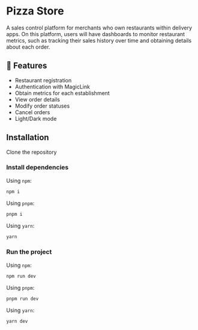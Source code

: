 # Pizza Store

A sales control platform for merchants who own restaurants within delivery apps. On this platform, users will have dashboards to monitor restaurant metrics, such as tracking their sales history over time and obtaining details about each order.

## 🎯 Features 
- Restaurant registration
- Authentication with MagicLink
- Obtain metrics for each establishment
- View order details
- Modify order statuses
- Cancel orders
- Light/Dark mode

## Installation
Clone the repository

### Install dependencies
Using `npm`:
```bash
npm i
```

Using `pnpm`:
```bash
pnpm i
```

Using `yarn`:
```bash
yarn
```

### Run the project
Using `npm`:
```bash
npm run dev
```

Using `pnpm`:
```bash
pnpm run dev
```

Using `yarn`:
```bash
yarn dev
```